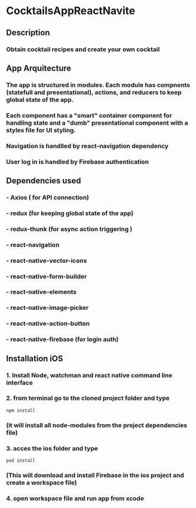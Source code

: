 # CocktailsAppReactNavite

## Description
### Obtain cocktail recipes and create your own cocktail

## App Arquitecture
### The app is structured in modules. Each module has compnents (statefull and presentational), actions, and reducers to keep global state of the app.
### Each component has a "smart" container component for handling state and a "dumb" presentational component with a styles file for UI styling.
### Navigation is handlled by react-navigation dependency
### User log in is handled by Firebase authentication


## Dependencies used

### - Axios ( for API connection)
### - redux (for keeping global state of the app)
### - redux-thunk (for async action triggering )
### - react-navigation

### - react-native-vector-icons
### - react-native-form-builder
### - react-native-elements
### - react-native-image-picker
### - react-native-action-button

### - react-native-firebase (for login auth)

## Installation iOS

### 1. Install Node, watchman and react native command line interface

### 2. from terminal go to the cloned project folder and type
```
npm install
```
### (it will install all node-modules from the project dependencies file)

### 3. acces the ios folder and type
```
pod install
```
### (This will download and install Firebase in the ios project and create a workspace file)

### 4. open workspace file and run app from xcode

